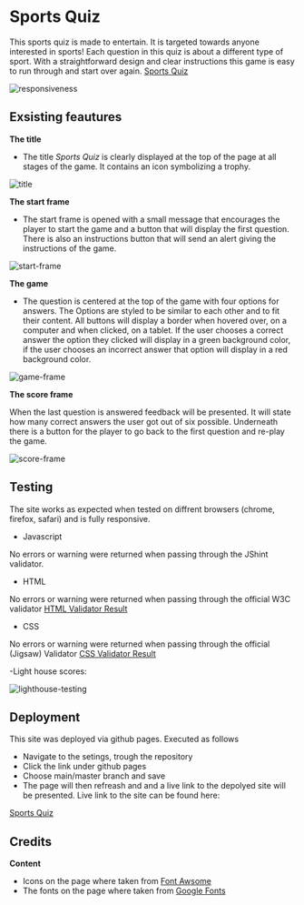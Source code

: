 # Sports Quiz

This sports quiz is made to entertain. It is targeted towards anyone interested in sports! Each question in this quiz is about a different type of sport. With a straightforward design and clear instructions this game is easy to run through and start over again. [Sports Quiz](https://vilmaturesson.github.io/quiz/)

![responsiveness](https://user-images.githubusercontent.com/89077706/144608789-0da435dd-267c-409f-8964-8d5876afec7a.png)

## Exsisting feautures

**The title**

- The title *Sports Quiz* is clearly displayed at the top of the page at all stages of the game. It contains an icon symbolizing a trophy.

![title](https://user-images.githubusercontent.com/89077706/144297750-80c9a702-6789-4d7d-8a85-7dc18ae25db0.png)

**The start frame**

- The start frame is opened with a small message that encourages the player to start the game and a button that will display the first question. There is also an instructions button that will send an alert giving the instructions of the game.

![start-frame](https://user-images.githubusercontent.com/89077706/144608819-297692cb-2e62-4457-ab3f-a2994b48b104.png)

**The game**

- The question is centered at the top of the game with four options for answers. The Options are styled to be similar to each other and to fit their content. All buttons will display a border when hovered over, on a computer and when clicked, on a tablet. If the user chooses a correct answer the option they clicked will display in a green background color, if the user chooses an incorrect answer that option will display in a red background color.

![game-frame](https://user-images.githubusercontent.com/89077706/144608847-fd4200f1-f6d8-4eb0-a9fc-0fa450354f92.png)

**The score frame**

When the last question is answered feedback will be presented. It will state how many correct answers the user got out of six possible. Underneath there is a button for the player to go back to the first question and re-play the game.

![score-frame](https://user-images.githubusercontent.com/89077706/144608878-7d370196-b37d-4a54-a8a1-6efb66236de8.png)

## Testing

The site works as expected when tested on diffrent browsers (chrome, firefox, safari) and is fully responsive.

- Javascript

No errors or warning were returned when passing through the JShint validator.

- HTML

No errors or warning were returned when passing through the official W3C validator
[HTML Validator Result](https://validator.w3.org/nu/?doc=https%3A%2F%2Fvilmaturesson.github.io%2Fquiz%2F)

- CSS

No errors or warning were returned when passing through the official (Jigsaw) Validator
[CSS Validator Result](https://jigsaw.w3.org/css-validator/validator?uri=https%3A%2F%2Fvilmaturesson.github.io%2Fquiz%2F&profile=css3svg&usermedium=all&warning=1&vextwarning=&lang=sv9)

-Light house scores:

![lighthouse-testing](https://user-images.githubusercontent.com/89077706/144297517-27f15abb-e8cd-4451-b3dc-e7cc72de3fd0.png)

## Deployment 

This site was deployed via github pages. Executed as follows

- Navigate to the setings, trough the repository
- Click the link under github pages
- Choose main/master branch and save
- The page will then refreash and and a live link to the depolyed site will be presented. Live link to the site can be found here:

[Sports Quiz](https://vilmaturesson.github.io/quiz/)

## Credits

**Content**

- Icons on the page where taken from [Font Awsome](https://fontawesome.com/)
- The fonts on the page where taken from [Google Fonts](https://fonts.google.com/)
